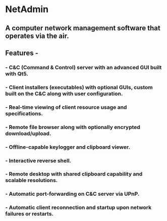 # NetAdmin

## A computer network management software that operates via the air.

## Features - 
### - C&C (Command & Control) server with an advanced GUI built with Qt5. 
### - Client installers (executables) with optional GUIs, custom built on the C&C along with user configuration. 
### - Real-time viewing of client resource usage and specifications. 
### - Remote file browser along with optionally encrypted download/upload. 
### - Offline-capable keylogger and clipboard viewer. 
### - Interactive reverse shell. 
### - Remote desktop with shared clipboard capability and scalable resolutions. 
### - Automatic port-forwarding on C&C server via UPnP. 
### - Automatic client reconnection and startup upon network failures or restarts. 
